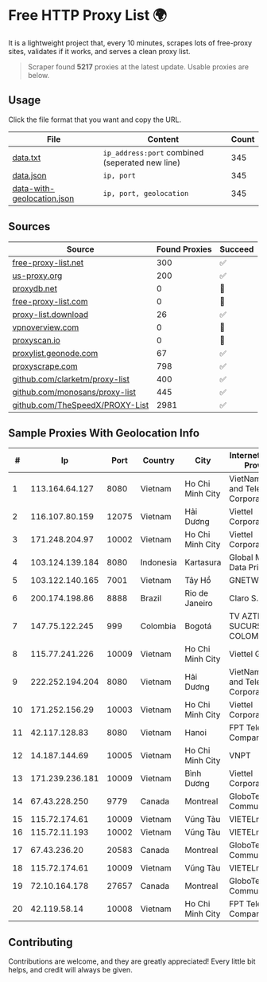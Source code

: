 
# Free HTTP Proxy List 🌍

It is a lightweight project that, every 10 minutes, scrapes lots of free-proxy sites, validates if it works, and serves a clean proxy list.


> Scraper found **5217** proxies at the latest update. Usable proxies are below.

## Usage

Click the file format that you want and copy the URL.


|File|Content|Count|
|----|-------|-----|
|[data.txt](https://raw.githubusercontent.com/themiralay/Proxy-List-World/master/data.txt)|`ip_address:port` combined (seperated new line)|345|
|[data.json](https://raw.githubusercontent.com/themiralay/Proxy-List-World/master/data.json)|`ip, port`|345|
|[data-with-geolocation.json](https://raw.githubusercontent.com/themiralay/Proxy-List-World/master/data-with-geolocation.json)|`ip, port, geolocation`|345|

## Sources

|Source|Found Proxies|Succeed|
|------|-------------|-------|
|[free-proxy-list.net](https://free-proxy-list.net)|300|✅|
|[us-proxy.org](https://www.us-proxy.org)|200|✅|
|[proxydb.net](http://proxydb.net)|0|🚫|
|[free-proxy-list.com](https://free-proxy-list.com/?page=&port=&type%5B%5D=http&type%5B%5D=https&up_time=0&search=Search)|0|🚫|
|[proxy-list.download](https://www.proxy-list.download/HTTP)|26|✅|
|[vpnoverview.com](https://vpnoverview.com/privacy/anonymous-browsing/free-proxy-servers)|0|🚫|
|[proxyscan.io](https://www.proxyscan.io)|0|🚫|
|[proxylist.geonode.com](https://proxylist.geonode.com/api/proxy-list?limit=300&page=1&sort_by=lastChecked&sort_type=desc&protocols=http,https)|67|✅|
|[proxyscrape.com](https://api.proxyscrape.com/v2/?request=displayproxies&protocol=http&timeout=10000&country=all&ssl=all&anonymity=all)|798|✅|
|[github.com/clarketm/proxy-list](https://raw.githubusercontent.com/clarketm/proxy-list/master/proxy-list-raw.txt)|400|✅|
|[github.com/monosans/proxy-list](https://raw.githubusercontent.com/monosans/proxy-list/main/proxies/http.txt)|445|✅|
|[github.com/TheSpeedX/PROXY-List](https://raw.githubusercontent.com/TheSpeedX/PROXY-List/master/http.txt)|2981|✅|


## Sample Proxies With Geolocation Info

|#|Ip|Port|Country|City|Internet Service Provider|
|-|--|----|-------|----|-------------------------|
|1|113.164.64.127|8080|Vietnam|Ho Chi Minh City|VietNam Post and Telecom Corporation|
|2|116.107.80.159|12075|Vietnam|Hải Dương|Viettel Corporation|
|3|171.248.204.97|10002|Vietnam|Ho Chi Minh City|Viettel Corporation|
|4|103.124.139.184|8080|Indonesia|Kartasura|Global Media Data Prima|
|5|103.122.140.165|7001|Vietnam|Tây Hồ|GNETWORK|
|6|200.174.198.86|8888|Brazil|Rio de Janeiro|Claro S.A|
|7|147.75.122.245|999|Colombia|Bogotá|TV AZTECA SUCURSAL COLOMBIA|
|8|115.77.241.226|10009|Vietnam|Ho Chi Minh City|Viettel Group|
|9|222.252.194.204|8080|Vietnam|Hải Dương|VietNam Post and Telecom Corporation|
|10|171.252.156.29|10003|Vietnam|Ho Chi Minh City|Viettel Corporation|
|11|42.117.128.83|8080|Vietnam|Hanoi|FPT Telecom Company|
|12|14.187.144.69|10005|Vietnam|Ho Chi Minh City|VNPT|
|13|171.239.236.181|10009|Vietnam|Bình Dương|Viettel Corporation|
|14|67.43.228.250|9779|Canada|Montreal|GloboTech Communications|
|15|115.72.174.61|10009|Vietnam|Vũng Tàu|VIETELmetro|
|16|115.72.11.193|10002|Vietnam|Vũng Tàu|VIETELmetro|
|17|67.43.236.20|20583|Canada|Montreal|GloboTech Communications|
|18|115.72.174.61|10009|Vietnam|Vũng Tàu|VIETELmetro|
|19|72.10.164.178|27657|Canada|Montreal|GloboTech Communications|
|20|42.119.58.14|10008|Vietnam|Ho Chi Minh City|FPT Telecom Company|



## Contributing

Contributions are welcome, and they are greatly appreciated! Every
little bit helps, and credit will always be given.

